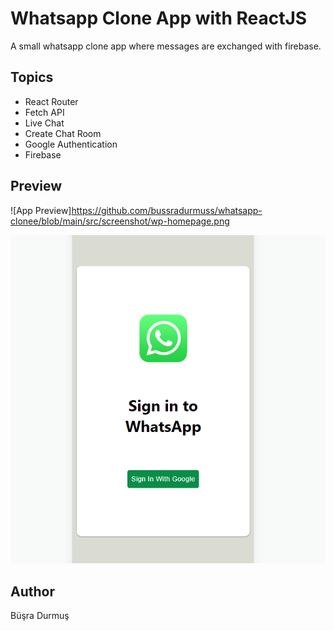 # Whatsapp Clone App with ReactJS
A small whatsapp clone app where messages are exchanged with firebase.


## Topics

- React Router
- Fetch API
- Live Chat
- Create Chat Room
- Google Authentication
- Firebase

## Preview

![App Preview]https://github.com/bussradurmuss/whatsapp-clonee/blob/main/src/screenshot/wp-homepage.png

![App Login Preview](https://github.com/bussradurmuss/whatsapp-clonee/blob/main/src/screenshot/wp-googleauth.png)

## Author

Büşra Durmuş
